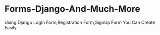 # Forms-Django-And-Much-More
Using Django LogIn Form,Registration Form,SignUp Form You Can Create Easily.
